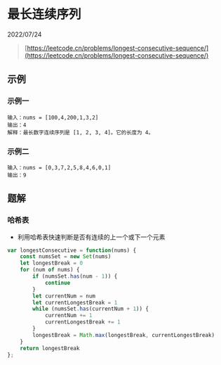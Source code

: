 # 最长连续序列

2022/07/24

> [https://leetcode.cn/problems/longest-consecutive-sequence/](https://leetcode.cn/problems/longest-consecutive-sequence/)

## 示例

### 示例一

```text
输入：nums = [100,4,200,1,3,2]
输出：4
解释：最长数字连续序列是 [1, 2, 3, 4]。它的长度为 4。
```

### 示例二

```text
输入：nums = [0,3,7,2,5,8,4,6,0,1]
输出：9
```

## 题解

### 哈希表

- 利用哈希表快速判断是否有连续的上一个或下一个元素

```javascript
var longestConsecutive = function(nums) {
    const numsSet = new Set(nums)
    let longestBreak = 0
    for (num of nums) {
        if (numsSet.has(num - 1)) {
            continue
        }
        let currentNum = num
        let currentLongestBreak = 1
        while (numsSet.has(currentNum + 1)) {
            currentNum += 1
            currentLongestBreak += 1
        }
        longestBreak = Math.max(longestBreak, currentLongestBreak)
    }
    return longestBreak
};
```
